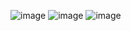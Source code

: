 ![image](https://github.com/mainangaruiya/-web-development-/assets/100405059/47c37132-e504-4db2-8713-b93e88e4f924)
![image](https://github.com/mainangaruiya/-web-development-/assets/100405059/3006fc19-07ec-4778-b343-98b425dd8e8b)
![image](https://github.com/mainangaruiya/-web-development-/assets/100405059/193e5ac3-8ca8-40c7-942b-2cd937c3bba5)
